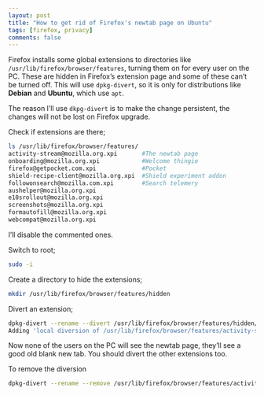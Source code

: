 ```yaml
---
layout: post
title: "How to get rid of Firefox's newtab page on Ubuntu"
tags: [firefox, privacy]
comments: false
---
```

Firefox installs some global extensions to directories like `/usr/lib/firefox/browser/features`, turning them on for every user on the PC. These are hidden in Firefox’s extension page and some of these can’t be turned off. 
This will use `dpkg-divert`, so it is only for distributions like **Debian** and **Ubuntu**, which use `apt`.


The reason I’ll use `dkpg-divert` is to make the change persistent, the changes will not be lost on Firefox upgrade.

Check if extensions are there;
~~~sh
ls /usr/lib/firefox/browser/features/
activity-stream@mozilla.org.xpi       #The newtab page
onboarding@mozilla.org.xpi            #Welcome thingie
firefox@getpocket.com.xpi             #Pocket
shield-recipe-client@mozilla.org.xpi  #Shield experiment addon
followonsearch@mozilla.com.xpi        #Search telemery
aushelper@mozilla.org.xpi
e10srollout@mozilla.org.xpi
screenshots@mozilla.org.xpi
formautofill@mozilla.org.xpi
webcompat@mozilla.org.xpi
~~~
I’ll disable the commented ones.

Switch to root;
~~~sh
sudo -i
~~~
Create a directory to hide the extensions;
~~~sh
mkdir /usr/lib/firefox/browser/features/hidden
~~~
Divert an extension;
~~~sh
dpkg-divert --rename --divert /usr/lib/firefox/browser/features/hidden/activity-stream@mozilla.org.xpi --add /usr/lib/firefox/browser/features/activity-stream@mozilla.org.xpi
Adding 'local diversion of /usr/lib/firefox/browser/features/activity-stream@mozilla.org.xpi to /usr/lib/firefox/browser/features/hidden/activity-stream@mozilla.org.xpi'
~~~
Now none of the users on the PC will see the newtab page, they’ll see a good old blank new tab. You should divert the other extensions too.

To remove the diversion
~~~sh
dpkg-divert --rename --remove /usr/lib/firefox/browser/features/activity-stream@mozilla.org.xpi
~~~
